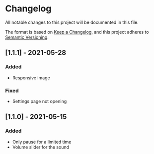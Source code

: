 # Changelog

All notable changes to this project will be documented in this file.

The format is based on [Keep a Changelog](https://keepachangelog.com/en/1.0.0/),
and this project adheres to [Semantic Versioning](https://semver.org/spec/v2.0.0.html).

## [1.1.1] - 2021-05-28

### Added

- Responsive image

### Fixed

- Settings page not opening

## [1.1.0] - 2021-05-15

### Added

- Only pause for a limited time
- Volume slider for the sound
